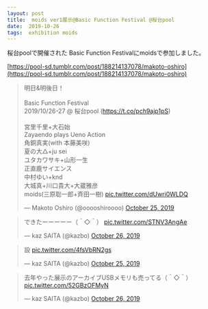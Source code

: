 ```yaml
---
layout: post
title:  moids ver1展示@Basic Function Festival @桜台pool
date:  2019-10-26
tags:  exhibition moids
---
```

桜台poolで開催された Basic Function Festivalにmoidsで参加しました。

[https://pool-sd.tumblr.com/post/188214137078/makoto-oshiro](https://pool-sd.tumblr.com/post/188214137078/makoto-oshiro)

<blockquote class="twitter-tweet"><p lang="ja" dir="ltr">明日&amp;明後日！<br><br>Basic Function Festival<br>2019/10/26-27 @ 桜台pool (<a href="https://t.co/pch9ajp1pS">https://t.co/pch9ajp1pS</a>)<br><br>宮里千里+大石始<br>Zayaendo plays Ueno Action<br>角銅真実(with 本藤美咲)<br>夏の大△+ju sei<br>ユタカワサキ+山形一生<br>正直鹿サイエンス<br>中村ゆい+knd<br>大城真+川口貴大+大蔵雅彦<br>moids(三原聡一郎+斉田一樹) <a href="https://t.co/dUwri0WLDQ">pic.twitter.com/dUwri0WLDQ</a></p>&mdash; Makoto Oshiro (@ooooshiroooo) <a href="https://twitter.com/ooooshiroooo/status/1187623594672586754?ref_src=twsrc%5Etfw">October 25, 2019</a></blockquote> <script async src="https://platform.twitter.com/widgets.js" charset="utf-8"></script>

<blockquote class="twitter-tweet"><p lang="ja" dir="ltr">できたーーーーー（＾◇＾） <a href="https://t.co/STNV3AngAe">pic.twitter.com/STNV3AngAe</a></p>&mdash; kaz SAITA (@kazbo) <a href="https://twitter.com/kazbo/status/1187967639424925696?ref_src=twsrc%5Etfw">October 26, 2019</a></blockquote> <script async src="https://platform.twitter.com/widgets.js" charset="utf-8"></script>

<blockquote class="twitter-tweet"><p lang="ja" dir="ltr">設 <a href="https://t.co/4fsVbRN2gs">pic.twitter.com/4fsVbRN2gs</a></p>&mdash; kaz SAITA (@kazbo) <a href="https://twitter.com/kazbo/status/1187710307331821569?ref_src=twsrc%5Etfw">October 25, 2019</a></blockquote> <script async src="https://platform.twitter.com/widgets.js" charset="utf-8"></script>

<blockquote class="twitter-tweet"><p lang="ja" dir="ltr">去年やった展示のアーカイブUSBメモリも売ってる（＾◇＾） <a href="https://t.co/52GBzOFMyN">pic.twitter.com/52GBzOFMyN</a></p>&mdash; kaz SAITA (@kazbo) <a href="https://twitter.com/kazbo/status/1187982876689649665?ref_src=twsrc%5Etfw">October 26, 2019</a></blockquote> <script async src="https://platform.twitter.com/widgets.js" charset="utf-8"></script>
